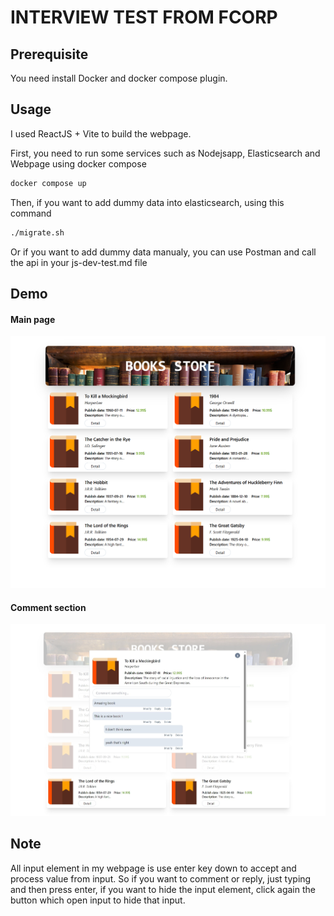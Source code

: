 # INTERVIEW TEST FROM FCORP

## Prerequisite
You need install Docker and docker compose plugin.
## Usage
I used ReactJS + Vite to build the webpage.

First, you need to run some services such as Nodejsapp, Elasticsearch and Webpage using docker compose
```bash
docker compose up
```
Then, if you want to add dummy data into elasticsearch, using this command
```bash
./migrate.sh
```
Or if you want to add dummy data manualy, you can use Postman and call the api in your js-dev-test.md file

## Demo
#### Main page
![Screenshot](./picture_demo/scrshot_1.png)
#### Comment section
![Screenshot](./picture_demo/scrshot_2.png)

## Note
All input element in my webpage is use enter key down to accept and process value from input. So if you want to comment or reply, just typing and then press enter, if you want to hide the input element, click again the button which open input to hide that input.